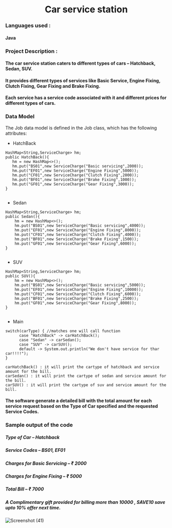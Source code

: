 <h1 align = "center"> Car service station </h1>

### Languages used :
#### Java

### Project Description : 
#### The car service station caters to different types of cars – Hatchback, Sedan, SUV.
#### It provides different types of services like Basic Service, Engine Fixing, Clutch Fixing, Gear Fixing and Brake Fixing.
#### Each service has a service code associated with it and different prices for different types of cars.

### Data Model 
The Job data model is defined in the Job class, which has the following attributes:
<br>

* HatchBack
```
HashMap<String,ServiceCharge> hm;
public HatchBack(){
   hm = new HashMap<>();
   hm.put("BS01",new ServiceCharge("Basic servicing",2000));
   hm.put("EF01",new ServiceCharge("Engine Fixing",5000));
   hm.put("CF01",new ServiceCharge("Clutch Fixing",2000));
   hm.put("BF01",new ServiceCharge("Brake Fixing",1000));
   hm.put("GF01",new ServiceCharge("Gear Fixing",3000));
}
   
```

* Sedan
```
HashMap<String,ServiceCharge> hm;
public Sedan(){
    hm = new HashMap<>();
    hm.put("BS01",new ServiceCharge("Basic servicing",4000));
    hm.put("EF01",new ServiceCharge("Engine Fixing",8000));
    hm.put("CF01",new ServiceCharge("Clutch Fixing",4000));
    hm.put("BF01",new ServiceCharge("Brake Fixing",1500));
    hm.put("GF01",new ServiceCharge("Gear Fixing",6000));
}
   
```

* SUV
```
HashMap<String,ServiceCharge> hm;
public SUV(){
    hm = new HashMap<>();
    hm.put("BS01",new ServiceCharge("Basic servicing",5000));
    hm.put("EF01",new ServiceCharge("Engine Fixing",10000));
    hm.put("CF01",new ServiceCharge("Clutch Fixing",6000));
    hm.put("BF01",new ServiceCharge("Brake Fixing",2500));
    hm.put("GF01",new ServiceCharge("Gear Fixing",8000));
}
   
```

* Main
```
switch(carType) { //matches one will call function
      case "HatchBack" -> carHatchBack();
      case "Sedan" -> carSedan();
      case "SUV" -> carSUV();
      default -> System.out.println("We don't have service for thar car!!!!");
}

carHatchBack() : it will print the cartype of hatchback and service amount for the bill.
carSedan() : it will print the cartype of sedan and service amount for the bill.
carSUV() : it will print the cartype of suv and service amount for the bill.

```





#### The software generate a detailed bill with the total amount for each service request based on the Type of Car specified and the requested Service Codes.

### Sample output of the code 

##### Type of Car – Hatchback
##### Service Codes – BS01, EF01
##### Charges for Basic Servicing – ₹ 2000
##### Charges for Engine Fixing – ₹ 5000
##### Total Bill – ₹ 7000
##### A Complimentary gift provided for billing more than 10000 , SAVE10 save upto 10% offer next time.

![Screenshot (41)](https://github.com/sreenath789/oops-assignment-1/assets/88339640/5c6ce910-0af5-415e-952f-f71adb5e26fe)



